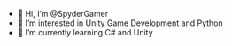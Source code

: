 - 👋 Hi, I’m @SpyderGamer
- 👀 I’m interested in Unity Game Development and Python
- 🌱 I’m currently learning C# and Unity

<!---
SpyderGamer/SpyderGamer is a ✨ special ✨ repository because its `README.md` (this file) appears on your GitHub profile.
You can click the Preview link to take a look at your changes.
--->
